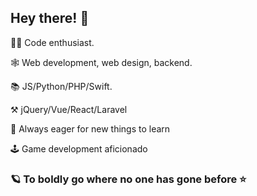 ## Hey there! 🎉

<!--
**BenoitGaudieri/BenoitGaudieri** is a ✨ _special_ ✨ repository because its `README.md` (this file) appears on your GitHub profile.

Here are some ideas to get you started:

- 🔭 I’m currently working on ...
- 🌱 I’m currently learning ...
- 👯 I’m looking to collaborate on ...
- 🤔 I’m looking for help with ...
- 💬 Ask me about ...
- 📫 How to reach me: ...
- 😄 Pronouns: ...
- ⚡ Fun fact: ...
-->

👨‍💻 Code enthusiast. 

🕸 Web development, web design, backend. 

📚 JS/Python/PHP/Swift.

⚒ jQuery/Vue/React/Laravel

🌱 Always eager for new things to learn

🕹 Game development aficionado

### 🪐 To boldly go where no one has gone before ⭐
